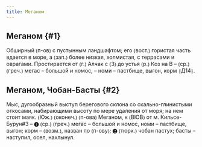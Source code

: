 ```yaml
---
title: Меганом
---
```

## Меганом {#1}

Обширный ⦅п-ов⦆ с пустынным ландшафтом; его ⦅вост.⦆ гористая часть вдается в море, а ⦅зап.⦆ более низкая, холмистая, с террасами и оврагами. Простирается от ⦅г.⦆ Алчак с ⦅З⦆ до устья ⦅р.⦆ Коз на В – ⦅ср.⦆ ⦅греч.⦆ мегас – большой и номос, – номи – пастбище, выгон, корм ⦃Д14⦄.

## Меганом, Чобан-Басты {#2}

Мыс, дугообразный выступ берегового склона со скально-глинистыми откосами, набирающими высоту по мере удаления от моря; на нем стоит маяк. ⦅Юж.⦆ ⦅оконеч.⦆ ⦅п-ова⦆ Меганом, к ⦅ВЮВ⦆ от м. Кильсе-Бурун#3 – ❶ ⦅ср.⦆ ⦅греч.⦆ мегас – большой и номос, номи – пастбище, выгон; корм – ⦅возм.⦆, назван по ⦅п-ову⦆; ❷ ⦅тюрк.⦆ чобан пастух; басты – наступил, осел, нахлынул.
